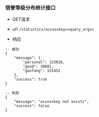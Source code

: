 ### 信誉等级分布统计接口

* GET请求 
* url
```/statistics/accesskey=<query_args>```

* 响应    
```
-- 成功
{
    "message": {
        "personal": 123016,
        "good": 38681,
        "gaofang": 151452
    },
    "success": true
}
```

```
-- 失败
{
    "message": "accesskey not exists",
    "success": false
}
```
